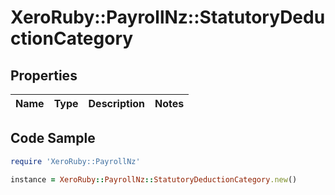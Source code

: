 # XeroRuby::PayrollNz::StatutoryDeductionCategory

## Properties

Name | Type | Description | Notes
------------ | ------------- | ------------- | -------------

## Code Sample

```ruby
require 'XeroRuby::PayrollNz'

instance = XeroRuby::PayrollNz::StatutoryDeductionCategory.new()
```


